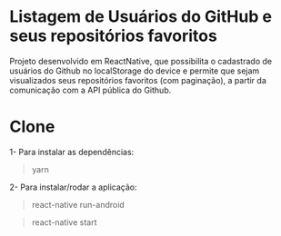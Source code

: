 # Listagem de Usuários do GitHub e seus repositórios favoritos

Projeto desenvolvido em ReactNative, que possibilita o cadastrado de usuários do Github 
no localStorage do device e permite que sejam visualizados seus repositórios favoritos
(com paginação), a partir da comunicação com a API pública do Github.

# Clone

1- Para instalar as dependências:
> yarn

2- Para instalar/rodar a aplicação:
> react-native run-android

> react-native start
